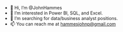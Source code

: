 - 👋 Hi, I’m @JohnHammes
- 👀 I’m interested in Power BI, SQL, and Excel.
- 💞️ I’m searching for data/business analyst positions.
- 📫 You can reach me at hammesjohnp@gmail.com

<!---
JohnHammes/JohnHammes is a ✨ special ✨ repository because its `README.md` (this file) appears on your GitHub profile.
You can click the Preview link to take a look at your changes.
--->
